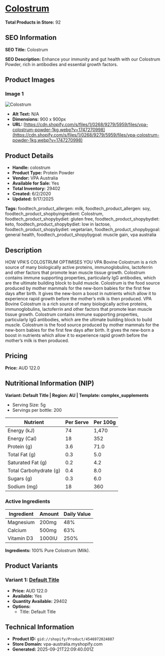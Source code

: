 # [Colostrum](https://vpa-australia.myshopify.com/products/colostrum)

**Total Products in Store:** 92

## SEO Information

**SEO Title:** Colostrum

**SEO Description:** Enhance your immunity and gut health with our Colostrum Powder, rich in antibodies and essential growth factors.

## Product Images

### Image 1
![Colostrum](https://cdn.shopify.com/s/files/1/0268/9279/5959/files/vpa-colostrum-powder-1kg.webp?v=1747270998)

- **Alt Text:** N/A
- **Dimensions:** 900 x 900px
- **URL:** [https://cdn.shopify.com/s/files/1/0268/9279/5959/files/vpa-colostrum-powder-1kg.webp?v=1747270998](https://cdn.shopify.com/s/files/1/0268/9279/5959/files/vpa-colostrum-powder-1kg.webp?v=1747270998)

## Product Details

- **Handle:** colostrum
- **Product Type:** Protein Powder
- **Vendor:** VPA Australia
- **Available for Sale:** Yes
- **Total Inventory:** 29402
- **Created:** 6/2/2020
- **Updated:** 9/17/2025

**Tags:** foodtech_product_allergen: milk, foodtech_product_allergen: soy, foodtech_product_shopbyingredient: Colostrum, foodtech_product_shopybydiet: gluten free, foodtech_product_shopybydiet: keto, foodtech_product_shopybydiet: low in lactose, foodtech_product_shopybydiet: vegetarian, foodtech_product_shopybygoal: general health, foodtech_product_shopybygoal: muscle gain, vpa australia

## Description

HOW VPA'S COLOSTRUM OPTIMISES YOU VPA Bovine Colostrum is a rich source of many biologically active proteins, immunoglobulins, lactoferrin and other factors that promote lean muscle tissue growth. Colostrum contains immune supporting properties, particularly IgG antibodies, which are the ultimate building block to build muscle. Colostrum is the food source produced by mother mammals for the new-born babies for the first few days after birth. It gives the new-born a boost in nutrients which allow it to experience rapid growth before the mother’s milk is then produced. VPA Bovine Colostrum is a rich source of many biologically active proteins, immunoglobulins, lactoferrin and other factors that promote lean muscle tissue growth. Colostrum contains immune supporting properties, particularly IgG antibodies, which are the ultimate building block to build muscle. Colostrum is the food source produced by mother mammals for the new-born babies for the first few days after birth. It gives the new-born a boost in nutrients which allow it to experience rapid growth before the mother’s milk is then produced.

## Pricing

**Price:** AUD 122.0

## Nutritional Information (NIP)

**Variant: Default Title | Region: AU | Template: complex_supplements**

- Serving Size: 5g
- Servings per bottle: 200

| Nutrient | Per Serve | Per 100g |
|----------|-----------|----------|
| Energy (kJ) | 74 | 1,470 |
| Energy (Cal) | 18 | 352 |
| Protein (g) | 3.6 | 71.0 |
| Total Fat (g) | 0.3 | 5.0 |
| Saturated Fat (g) | 0.2 | 4.2 |
| Total Carbohydrate (g) | 0.4 | 8.0 |
| Sugars (g) | 0.3 | 6.0 |
| Sodium (mg) | 18 | 360 |

### Active Ingredients

| Ingredient | Amount | Daily Value |
|------------|--------|-------------|
| Magnesium | 200mg | 48% |
| Calcium | 500mg | 63% |
| Vitamin D3 | 1000IU | 250% |

**Ingredients:** 100% Pure Colostrum (Milk).

## Product Variants

### Variant 1: [Default Title](https://vpa-australia.myshopify.com/products/colostrum)

- **Price:** AUD 122.0
- **Available:** Yes
- **Quantity Available:** 29402
- **Options:**
  - Title: Default Title

## Technical Information

- **Product ID:** `gid://shopify/Product/4546972024887`
- **Store Domain:** vpa-australia.myshopify.com
- **Generated:** 2025-09-21T22:09:40.001Z

